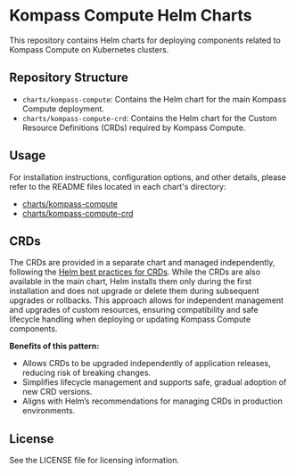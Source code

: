 # Kompass Compute Helm Charts

This repository contains Helm charts for deploying components related to Kompass Compute on Kubernetes clusters.

## Repository Structure

- `charts/kompass-compute`: Contains the Helm chart for the main Kompass Compute deployment.
- `charts/kompass-compute-crd`: Contains the Helm chart for the Custom Resource Definitions (CRDs) required by Kompass Compute.

## Usage

For installation instructions, configuration options, and other details, please refer to the README files located in each chart's directory:

- [charts/kompass-compute](charts/kompass-compute)
- [charts/kompass-compute-crd](charts/kompass-compute-crd)

## CRDs

The CRDs are provided in a separate chart and managed independently, following the [Helm best practices for CRDs](https://helm.sh/docs/chart_best_practices/custom_resource_definitions/).
While the CRDs are also available in the main chart, Helm installs them only during the first installation and does not upgrade or delete them during subsequent upgrades or rollbacks.
This approach allows for independent management and upgrades of custom resources, ensuring compatibility and safe lifecycle handling when deploying or updating Kompass Compute components.

**Benefits of this pattern:**

- Allows CRDs to be upgraded independently of application releases, reducing risk of breaking changes.
- Simplifies lifecycle management and supports safe, gradual adoption of new CRD versions.
- Aligns with Helm’s recommendations for managing CRDs in production environments.

## License

See the LICENSE file for licensing information.

